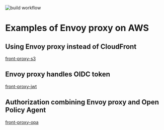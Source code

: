 ![build workflow](https://github.com/takesection/openapi-generator-util/actions/workflows/build.yml/badge.svg)

Examples of Envoy proxy on AWS
===

## Using Envoy proxy instead of CloudFront

[front-proxy-s3](front-proxy-s3)

## Envoy proxy handles OIDC token

[front-proxy-jwt](front-proxy-jwt)

## Authorization combining Envoy proxy and Open Policy Agent

[front-proxy-opa](front-proxy-opa)
